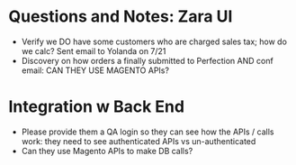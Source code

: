 
# Questions and Notes: Zara UI

- Verify we DO have some customers who are charged sales tax; how do we calc?  Sent email to Yolanda on 7/21
- Discovery on how orders a finally submitted to Perfection AND conf email: CAN THEY USE MAGENTO APIs?

# Integration w Back End

- Please provide them a QA login so they can see how the APIs / calls work: they need to see authenticated APIs vs un-authenticated
- Can they use Magento APIs to make DB calls?
